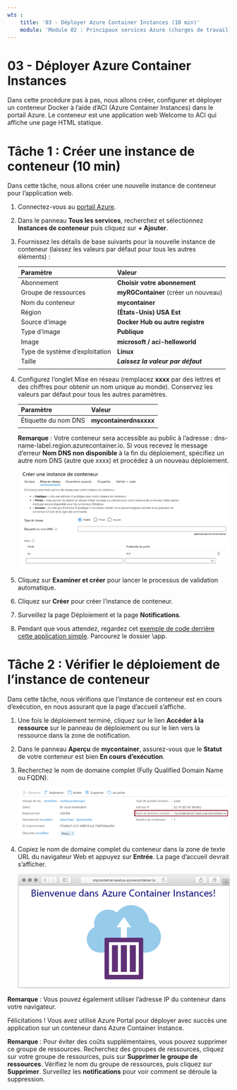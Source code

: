 ```yaml
---
wts :
    title: '03 - Déployer Azure Container Instances (10 min)'
    module: 'Module 02 : Principaux services Azure (charges de travail)'
---
```


# 03 - Déployer Azure Container Instances

Dans cette procédure pas à pas, nous allons créer, configurer et déployer un conteneur Docker à l’aide d’ACI (Azure Container Instances) dans le portail Azure. Le conteneur est une application web Welcome to ACI qui affiche une page HTML statique. 

# Tâche 1 : Créer une instance de conteneur (10 min)

Dans cette tâche, nous allons créer une nouvelle instance de conteneur pour l’application web. 

1. Connectez-vous au [portail Azure](https://portal.azure.com).

2. Dans le panneau **Tous les services**, recherchez et sélectionnez **Instances de conteneur** puis cliquez sur **+ Ajouter**. 

3. Fournissez les détails de base suivants pour la nouvelle instance de conteneur (laissez les valeurs par défaut pour tous les autres éléments) : 

	| Paramètre| Valeur|
	|----|----|
	| Abonnement | **Choisir votre abonnement** |
	| Groupe de ressources | **myRGContainer** (créer un nouveau) |
	| Nom du conteneur| **mycontainer**|
	| Région | **(États-Unis) USA Est** |
	| Source d’image| **Docker Hub ou autre registre**|
	| Type d’image| **Publique**|
	| Image| **microsoft / aci-helloworld**|
	| Type de système d’exploitation| **Linux** |
	| Taille| ***Laissez la valeur par défaut***|
	|||

4. Configurez l’onglet Mise en réseau (remplacez **xxxx** par des lettres et des chiffres pour obtenir un nom unique au monde). Conservez les valeurs par défaut pour tous les autres paramètres.

	| Paramètre| Valeur|
	|--|--|
	| Étiquette du nom DNS| **mycontainerdnsxxxx** |
	|||
	
	**Remarque** : Votre conteneur sera accessible au public à l’adresse : dns-name-label.region.azurecontainer.io. Si vous recevez le message d’erreur **Nom DNS non disponible** à la fin du déploiement, spécifiez un autre nom DNS (autre que xxxx) et procédez à un nouveau déploiement.


	![Capture d’écran du volet de configuration du panneau Créer des instances de conteneur, dans le portail Azure, avec l’étiquette de nom DNS. ](../images/0201.png)

5. Cliquez sur **Examiner et créer** pour lancer le processus de validation automatique.

6. Cliquez sur **Créer** pour créer l’instance de conteneur. 

7. Surveillez la page Déploiement et la page **Notifications**. 

8. Pendant que vous attendez, regardez cet [exemple de code derrière cette application simple](https://github.com/Azure-Samples/aci-helloworld). Parcourez le dossier \app. 

# Tâche 2 : Vérifier le déploiement de l’instance de conteneur

Dans cette tâche, nous vérifions que l’instance de conteneur est en cours d’exécution, en nous assurant que la page d’accueil s’affiche.

1. Une fois le déploiement terminé, cliquez sur le lien **Accéder à la ressource** sur le panneau de déploiement ou sur le lien vers la ressource dans la zone de notification.

2. Dans le panneau **Aperçu** de **mycontainer**, assurez-vous que le **Statut** de votre conteneur est bien **En cours d’exécution**. 

3. Recherchez le nom de domaine complet (Fully Qualified Domain Name ou FQDN).

	![Capture d’écran du volet de vue d’ensemble du conteneur nouvellement créé dans le portail Azure, avec le nom de domaine complet en surbrillance. ](../images/0202.png)

2. Copiez le nom de domaine complet du conteneur dans la zone de texte URL du navigateur Web et appuyez sur **Entrée**. La page d’accueil devrait s’afficher. 

	![Capture d’écran du message de bienvenue ACI affiché dans un navigateur web.](../images/0203.png)

**Remarque** : Vous pouvez également utiliser l’adresse IP du conteneur dans votre navigateur. 

Félicitations ! Vous avez utilisé Azure Portal pour déployer avec succès une application sur un conteneur dans Azure Container Instance.

**Remarque** : Pour éviter des coûts supplémentaires, vous pouvez supprimer ce groupe de ressources. Recherchez des groupes de ressources, cliquez sur votre groupe de ressources, puis sur **Supprimer le groupe de ressources**. Vérifiez le nom du groupe de ressources, puis cliquez sur **Supprimer**. Surveillez les **notifications** pour voir comment se déroule la suppression.
